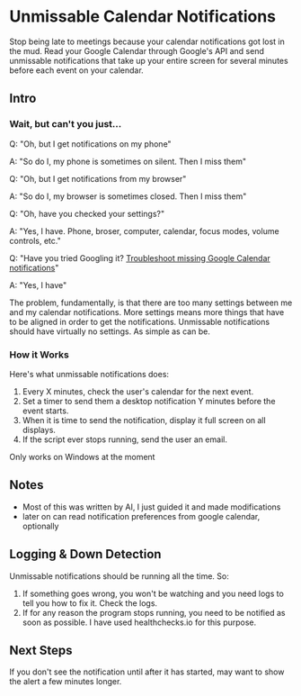 # Unmissable Calendar Notifications

Stop being late to meetings because your calendar notifications got lost in the mud. Read your Google Calendar through Google's API and send unmissable notifications that take up your entire screen for several minutes before each event on your calendar.

## Intro

### Wait, but can't you just...

Q: "Oh, but I get notifications on my phone"

A: "So do I, my phone is sometimes on silent. Then I miss them"

Q: "Oh, but I get notifications from my browser"

A: "So do I, my browser is sometimes closed. Then I miss them"

Q: "Oh, have you checked your settings?"

A: "Yes, I have. Phone, broser, computer, calendar, focus modes, volume controls, etc."

Q: "Have you tried Googling it? [Troubleshoot missing Google Calendar notifications](https://support.google.com/calendar/answer/12200012?hl=en)"

A: "Yes, I have"

The problem, fundamentally, is that there are too many settings between me and my calendar notifications. More settings means more things that have to be aligned in order to get the notifications. Unmissable notifications should have virtually no settings. As simple as can be.

### How it Works

Here's what unmissable notifications does:

1. Every X minutes, check the user's calendar for the next event.
2. Set a timer to send them a desktop notification Y minutes before the event starts.
3. When it is time to send the notification, display it full screen on all displays.
4. If the script ever stops running, send the user an email.

Only works on Windows at the moment

## Notes

- Most of this was written by AI, I just guided it and made modifications
- later on can read notification preferences from google calendar, optionally

## Logging & Down Detection

Unmissable notifications should be running all the time. So:

1. If something goes wrong, you won't be watching and you need logs to tell you how to fix it. Check the logs.
2. If for any reason the program stops running, you need to be notified as soon as possible. I have used healthchecks.io for this purpose.

## Next Steps

If you don't see the notification until after it has started, may want to show the alert a few minutes longer.
